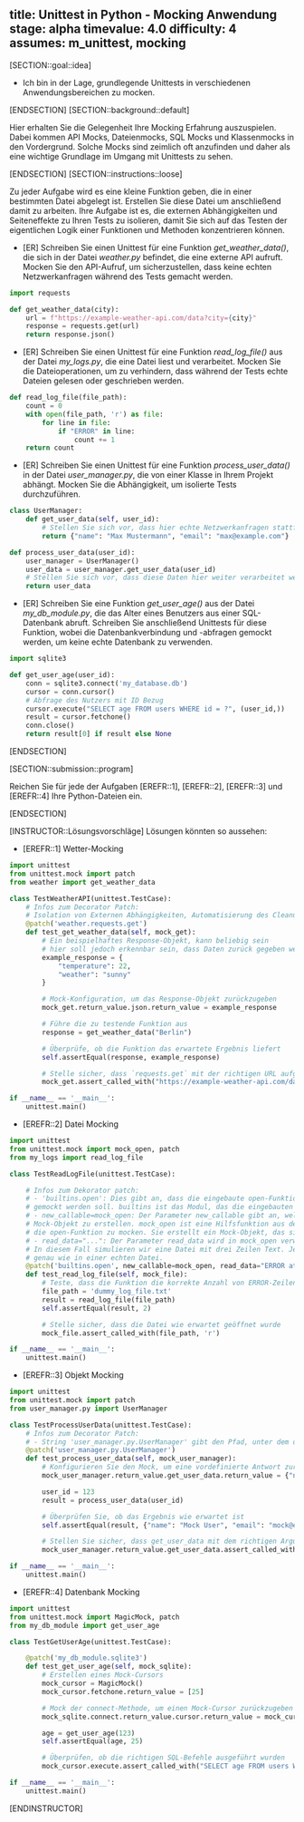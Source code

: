 title: Unittest in Python - Mocking Anwendung
stage: alpha
timevalue: 4.0
difficulty: 4
assumes: m_unittest, mocking
---

[SECTION::goal::idea]

- Ich bin in der Lage, grundlegende Unittests in verschiedenen Anwendungsbereichen zu mocken.

[ENDSECTION]
[SECTION::background::default]

Hier erhalten Sie die Gelegenheit Ihre Mocking Erfahrung auszuspielen. Dabei kommen API Mocks,
Dateienmocks, SQL Mocks und Klassenmocks in den Vordergrund. Solche Mocks sind zeimlich oft anzufinden
und daher als eine wichtige Grundlage im Umgang mit Unittests zu sehen.

[ENDSECTION]
[SECTION::instructions::loose]

Zu jeder Aufgabe wird es eine kleine Funktion geben, die in einer bestimmten Datei abgelegt ist.
Erstellen Sie diese Datei um anschließend damit zu arbeiten.
Ihre Aufgabe ist es, die externen Abhängigkeiten und Seiteneffekte zu Ihren Tests zu isolieren,
damit Sie sich auf das Testen der eigentlichen Logik einer Funktionen und Methoden konzentrieren
können.

- [ER] Schreiben Sie einen Unittest für eine Funktion *get_weather_data()*, die sich in der Datei
  *weather.py* befindet, die eine externe API aufruft. Mocken Sie den API-Aufruf, um sicherzustellen,
  dass keine echten Netzwerkanfragen während des Tests gemacht werden.

```Python
import requests

def get_weather_data(city):
    url = f"https://example-weather-api.com/data?city={city}"
    response = requests.get(url)
    return response.json()
```

- [ER] Schreiben Sie einen Unittest für eine Funktion *read_log_file()* aus der Datei *my_logs.py*,
  die eine Datei liest und verarbeitet. Mocken Sie die Dateioperationen, um zu verhindern, dass
  während der Tests echte Dateien gelesen oder geschrieben werden.

```Python
def read_log_file(file_path):
    count = 0
    with open(file_path, 'r') as file:
        for line in file:
            if "ERROR" in line:
                count += 1
    return count
```

- [ER] Schreiben Sie einen Unittest für eine Funktion *process_user_data()* in der Datei
  *user_manager.py*, die von einer Klasse in Ihrem Projekt abhängt. Mocken Sie die Abhängigkeit,
  um isolierte Tests durchzuführen.

```Python
class UserManager:
    def get_user_data(self, user_id):
        # Stellen Sie sich vor, dass hier echte Netzwerkanfragen stattfinden
        return {"name": "Max Mustermann", "email": "max@example.com"}

def process_user_data(user_id):
    user_manager = UserManager()
    user_data = user_manager.get_user_data(user_id)
    # Stellen Sie sich vor, dass diese Daten hier weiter verarbeitet werden
    return user_data
```

- [ER] Schreiben Sie eine Funktion *get_user_age()* aus der Datei *my_db_module.py*, die das Alter
  eines Benutzers aus einer SQL-Datenbank abruft. Schreiben Sie anschließend Unittests für diese
  Funktion, wobei die Datenbankverbindung und -abfragen gemockt werden, um keine echte Datenbank zu
  verwenden.

```Python
import sqlite3

def get_user_age(user_id):
    conn = sqlite3.connect('my_database.db')
    cursor = conn.cursor()
    # Abfrage des Nutzers mit ID Bezug
    cursor.execute("SELECT age FROM users WHERE id = ?", (user_id,))
    result = cursor.fetchone()
    conn.close()
    return result[0] if result else None
```

[ENDSECTION]

[SECTION::submission::program]

Reichen Sie für jede der Aufgaben [EREFR::1], [EREFR::2], [EREFR::3] und [EREFR::4]
Ihre Python-Dateien ein.

[ENDSECTION]

[INSTRUCTOR::Lösungsvorschläge]
Lösungen könnten so aussehen:

- [EREFR::1] Wetter-Mocking

```Python
import unittest
from unittest.mock import patch
from weather import get_weather_data

class TestWeatherAPI(unittest.TestCase):
    # Infos zum Decorator Patch:
    # Isolation von Externen Abhängigkeiten, Automatisierung des Cleanups, Simulieren von Verhalten
    @patch('weather.requests.get')
    def test_get_weather_data(self, mock_get):
        # Ein beispielhaftes Response-Objekt, kann beliebig sein
        # hier soll jedoch erkennbar sein, dass Daten zurück gegeben werden
        example_response = {
            "temperature": 22,
            "weather": "sunny"
        }

        # Mock-Konfiguration, um das Response-Objekt zurückzugeben
        mock_get.return_value.json.return_value = example_response

        # Führe die zu testende Funktion aus
        response = get_weather_data("Berlin")

        # Überprüfe, ob die Funktion das erwartete Ergebnis liefert
        self.assertEqual(response, example_response)

        # Stelle sicher, dass `requests.get` mit der richtigen URL aufgerufen wurde
        mock_get.assert_called_with("https://example-weather-api.com/data?city=Berlin")

if __name__ == '__main__':
    unittest.main()
```

- [EREFR::2] Datei Mocking

```Python
import unittest
from unittest.mock import mock_open, patch
from my_logs import read_log_file 

class TestReadLogFile(unittest.TestCase):

    # Infos zum Dekorator patch:
    # - 'builtins.open': Dies gibt an, dass die eingebaute open-Funktion, die normalerweise für Dateioperationen verwendet wird, 
    # gemockt werden soll. builtins ist das Modul, das die eingebauten Funktionen in Python enthält.
    # - new_callable=mock_open: Der Parameter new_callable gibt an, welche Klasse oder Funktion verwendet werden soll, um das 
    # Mock-Objekt zu erstellen. mock_open ist eine Hilfsfunktion aus dem unittest.mock-Modul, die speziell dafür entwickelt wurde, 
    # die open-Funktion zu mocken. Sie erstellt ein Mock-Objekt, das sich ähnlich wie ein Dateiobjekt verhält.
    # - read_data="...": Der Parameter read_data wird in mock_open verwendet, um den Inhalt der gemockten Datei festzulegen. 
    # In diesem Fall simulieren wir eine Datei mit drei Zeilen Text. Jedes Vorkommen von \n repräsentiert einen Zeilenumbruch, 
    # genau wie in einer echten Datei.
    @patch('builtins.open', new_callable=mock_open, read_data="ERROR at line 1\nOK at line 2\nERROR at line 3\n")
    def test_read_log_file(self, mock_file):
        # Teste, dass die Funktion die korrekte Anzahl von ERROR-Zeilen zählt
        file_path = 'dummy_log_file.txt'
        result = read_log_file(file_path)
        self.assertEqual(result, 2)

        # Stelle sicher, dass die Datei wie erwartet geöffnet wurde
        mock_file.assert_called_with(file_path, 'r')

if __name__ == '__main__':
    unittest.main()

```

- [EREFR::3] Objekt Mocking

```Python
import unittest
from unittest.mock import patch
from user_manager.py import UserManager

class TestProcessUserData(unittest.TestCase):
    # Infos zum Decorator Patch:
    # - String 'user_manager.py.UserManager' gibt den Pfad, unter dem das zu mockende Objekt im Test gefunden werden kann.
    @patch('user_manager.py.UserManager')
    def test_process_user_data(self, mock_user_manager):
        # Konfigurieren Sie den Mock, um eine vordefinierte Antwort zurückzugeben
        mock_user_manager.return_value.get_user_data.return_value = {"name": "Mock User", "email": "mock@example.com"}

        user_id = 123
        result = process_user_data(user_id)

        # Überprüfen Sie, ob das Ergebnis wie erwartet ist
        self.assertEqual(result, {"name": "Mock User", "email": "mock@example.com"})

        # Stellen Sie sicher, dass get_user_data mit dem richtigen Argument aufgerufen wurde
        mock_user_manager.return_value.get_user_data.assert_called_with(user_id)

if __name__ == '__main__':
    unittest.main()
```

- [EREFR::4] Datenbank Mocking

```Python
import unittest
from unittest.mock import MagicMock, patch
from my_db_module import get_user_age

class TestGetUserAge(unittest.TestCase):

    @patch('my_db_module.sqlite3')
    def test_get_user_age(self, mock_sqlite):
        # Erstellen eines Mock-Cursors
        mock_cursor = MagicMock()
        mock_cursor.fetchone.return_value = [25]

        # Mock der connect-Methode, um einen Mock-Cursor zurückzugeben
        mock_sqlite.connect.return_value.cursor.return_value = mock_cursor

        age = get_user_age(123)
        self.assertEqual(age, 25)

        # Überprüfen, ob die richtigen SQL-Befehle ausgeführt wurden
        mock_cursor.execute.assert_called_with("SELECT age FROM users WHERE id = ?", (123,))

if __name__ == '__main__':
    unittest.main()
```

[ENDINSTRUCTOR]
